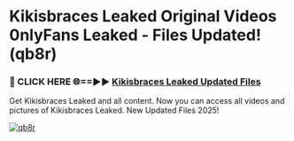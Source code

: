 # Kikisbraces Leaked Original Videos 0nlyFans Leaked - Files Updated! (qb8r)

<h3>🔴 CLICK HERE 🌐==►► <a href="https://tinyurl.com/2m67pmp6" rel="nofollow">Kikisbraces Leaked Updated Files</a></h3>

Get Kikisbraces Leaked and all content. Now you can access all videos and pictures of Kikisbraces Leaked. New Updated Files 2025!

[![qb8r](https://i.imgur.com/H4QAA4z.gif)](https://tinyurl.com/2m67pmp6)